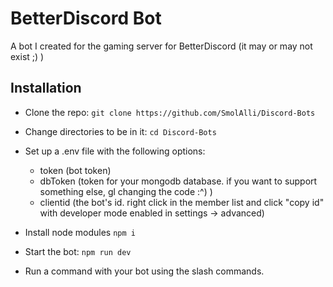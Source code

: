# BetterDiscord Bot

A bot I created for the gaming server for BetterDiscord (it may or may not exist ;) )

## Installation

-   Clone the repo: `git clone https://github.com/SmolAlli/Discord-Bots`

-   Change directories to be in it: `cd Discord-Bots`

-   Set up a .env file with the following options:

    -   token (bot token)
    -   dbToken (token for your mongodb database. if you want to support something else, gl changing the code :^) )
    -   clientid (the bot's id. right click in the member list and click "copy id" with developer mode enabled in settings -> advanced)

-   Install node modules `npm i`

-   Start the bot: `npm run dev`

-   Run a command with your bot using the slash commands.
